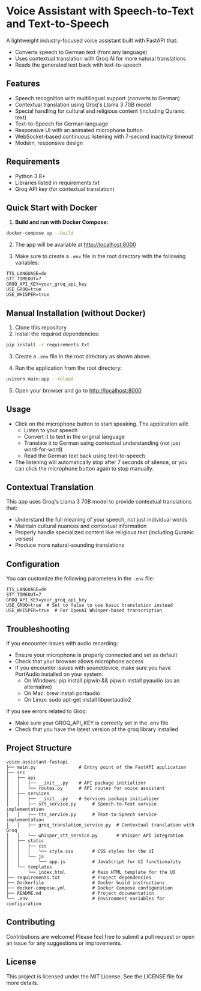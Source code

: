 # Voice Assistant with Speech-to-Text and Text-to-Speech

A lightweight industry-focused voice assistant built with FastAPI that:
- Converts speech to German text (from any language)
- Uses contextual translation with Groq AI for more natural translations
- Reads the generated text back with text-to-speech

## Features

- Speech recognition with multilingual support (converts to German)
- Contextual translation using Groq's Llama 3 70B model
- Special handling for cultural and religious content (including Quranic text)
- Text-to-Speech for German language
- Responsive UI with an animated microphone button
- WebSocket-based continuous listening with 7-second inactivity timeout
- Modern, responsive design

## Requirements

- Python 3.8+
- Libraries listed in requirements.txt
- Groq API key (for contextual translation)

## Quick Start with Docker

1. **Build and run with Docker Compose:**

```bash
docker-compose up --build
```

2. The app will be available at [http://localhost:8000](http://localhost:8000)

3. Make sure to create a `.env` file in the root directory with the following variables:

```
TTS_LANGUAGE=de
STT_TIMEOUT=7
GROQ_API_KEY=your_groq_api_key
USE_GROQ=true
USE_WHISPER=true
```

## Manual Installation (without Docker)

1. Clone this repository
2. Install the required dependencies:

```bash
pip install -r requirements.txt
```

3. Create a `.env` file in the root directory as shown above.

4. Run the application from the root directory:

```bash
uvicorn main:app --reload
```

5. Open your browser and go to [http://localhost:8000](http://localhost:8000)

## Usage

- Click on the microphone button to start speaking. The application will:
  - Listen to your speech
  - Convert it to text in the original language
  - Translate it to German using contextual understanding (not just word-for-word)
  - Read the German text back using text-to-speech
- The listening will automatically stop after 7 seconds of silence, or you can click the microphone button again to stop manually.

## Contextual Translation

This app uses Groq's Llama 3 70B model to provide contextual translations that:
- Understand the full meaning of your speech, not just individual words
- Maintain cultural nuances and contextual information
- Properly handle specialized content like religious text (including Quranic verses)
- Produce more natural-sounding translations

## Configuration

You can customize the following parameters in the `.env` file:

```
TTS_LANGUAGE=de
STT_TIMEOUT=7
GROQ_API_KEY=your_groq_api_key
USE_GROQ=true  # Set to false to use basic translation instead
USE_WHISPER=true  # For OpenAI Whisper-based transcription
```

## Troubleshooting

If you encounter issues with audio recording:
- Ensure your microphone is properly connected and set as default
- Check that your browser allows microphone access
- If you encounter issues with sounddevice, make sure you have PortAudio installed on your system:
  - On Windows: pip install pipwin && pipwin install pyaudio (as an alternative)
  - On Mac: brew install portaudio
  - On Linux: sudo apt-get install libportaudio2

If you see errors related to Groq:
- Make sure your GROQ_API_KEY is correctly set in the .env file
- Check that you have the latest version of the groq library installed

## Project Structure
```
voice-assistant-fastapi
├── main.py                # Entry point of the FastAPI application
├── src
│   ├── api
│   │   ├── __init__.py    # API package initializer
│   │   └── routes.py      # API routes for voice assistant
│   ├── services
│   │   ├── __init__.py    # Services package initializer
│   │   ├── stt_service.py      # Speech-to-Text service implementation
│   │   ├── tts_service.py      # Text-to-Speech service implementation
│   │   ├── groq_translation_service.py  # Contextual translation with Groq
│   │   └── whisper_stt_service.py       # Whisper API integration
│   ├── static
│   │   ├── css
│   │   │   └── style.css       # CSS styles for the UI
│   │   └── js
│   │       └── app.js          # JavaScript for UI functionality
│   └── templates
│       └── index.html          # Main HTML template for the UI
├── requirements.txt            # Project dependencies
├── Dockerfile                  # Docker build instructions
├── docker-compose.yml          # Docker Compose configuration
├── README.md                   # Project documentation
└── .env                        # Environment variables for configuration
```

## Contributing
Contributions are welcome! Please feel free to submit a pull request or open an issue for any suggestions or improvements.

## License
This project is licensed under the MIT License. See the LICENSE file for more details.
